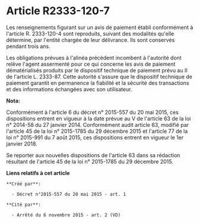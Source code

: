 # Article R2333-120-7

Les renseignements figurant sur un avis de paiement établi conformément à l'article R. 2333-120-4 sont reproduits, suivant
des modalités qu'elle détermine, par l'entité chargée de leur délivrance. Ils sont conservés pendant trois ans. 

Les obligations prévues à l'alinéa précédent incombent à l'autorité dont relève l'agent assermenté pour ce qui concerne les
avis de paiement dématérialisés produits par le dispositif technique de paiement prévu au II de l'article L. 2333-87. Cette
autorité s'assure que le dispositif technique de paiement garantit en permanence la fiabilité et la sécurité des transactions
et des informations échangées avec son utilisateur.

**Nota:**

Conformément à l'article 6 du décret n° 2015-557 du 20 mai 2015, ces dispositions entrent en vigueur à la date prévue au V de
l'article 63 de la loi n° 2014-58 du 27 janvier 2014. Conformément audit article 63, modifié par l'article 45 de la loi n°
2015-1785 du 29 décembre 2015 et l'article 77 de la loi n° 2015-991 du 7 août 2015, ces dispositions entrent en vigueur le
1er janvier 2018. 

Se reporter aux nouvelles dispositions de l'article 63 dans sa rédaction résultant de l'article 45 de la loi n° 2015-1785 du
29 décembre 2015.

**Liens relatifs à cet article**

	**Créé par**:

	  - Décret n°2015-557 du 20 mai 2015 - art. 1

	**Cité par**:

	  - Arrêté du 6 novembre 2015 - art. 2 (VD)
